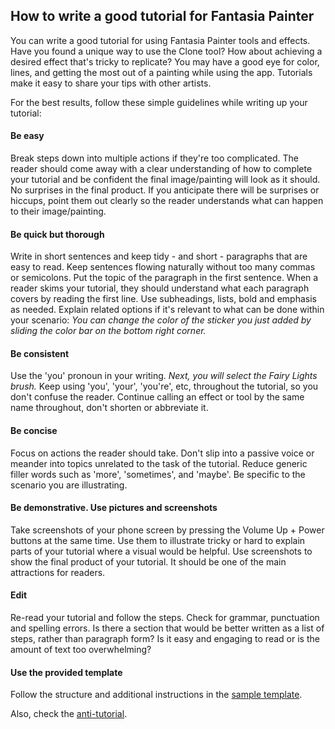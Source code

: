 ## How to write a good tutorial for Fantasia Painter

You can write a good tutorial for using Fantasia Painter tools and effects. Have you found a unique way to use the Clone tool? How about achieving a desired effect that's tricky to replicate? You may have a good eye for color, lines, and getting the most out of a painting while using the app. Tutorials make it easy to share your tips with other artists. 

For the best results, follow these simple guidelines while writing up your tutorial:

#### Be easy

Break steps down into multiple actions if they're too complicated. The reader should come away with a clear understanding of how to complete your tutorial and be confident the final image/painting will look as it should. No surprises in the final product. If you anticipate there will be surprises or hiccups, point them out clearly so the reader understands what can happen to their image/painting. 

#### Be quick but thorough

Write in short sentences and keep tidy - and short - paragraphs that are easy to read. Keep sentences flowing naturally without too many commas or semicolons. Put the topic of the paragraph in the first sentence. When a reader skims your tutorial, they should understand what each paragraph covers by reading the first line. Use subheadings, lists, bold and emphasis as needed. Explain related options if it's relevant to what can be done within your scenario: *You can change the color of the sticker you just added by sliding the color bar on the bottom right corner.*

#### Be consistent

Use the 'you' pronoun in your writing. *Next, you will select the Fairy Lights brush.* Keep using 'you', 'your', 'you're', etc, throughout the tutorial, so you don't confuse the reader. Continue calling an effect or tool by the same name throughout, don't shorten or abbreviate it.

#### Be concise

Focus on actions the reader should take. Don't slip into a passive voice or meander into topics unrelated to the task of the tutorial. Reduce generic filler words such as 'more', 'sometimes', and 'maybe'. Be specific to the scenario you are illustrating.

#### Be demonstrative. Use pictures and screenshots

Take screenshots of your phone screen by pressing the Volume Up + Power buttons at the same time. Use them to illustrate tricky or hard to explain parts of your tutorial where a visual would be helpful. Use screenshots to show the final product of your tutorial. It should be one of the main attractions for readers. 

#### Edit

Re-read your tutorial and follow the steps. Check for grammar, punctuation and spelling errors. Is there a section that would be better written as a list of steps, rather than paragraph form? Is it easy and engaging to read or is the amount of text too overwhelming?

#### Use the provided template

Follow the structure and additional instructions in the [sample template](sample.md).

Also, check the [anti-tutorial](DontReadMe.md). 
